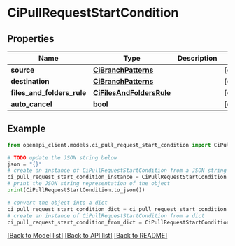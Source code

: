 # CiPullRequestStartCondition


## Properties

Name | Type | Description | Notes
------------ | ------------- | ------------- | -------------
**source** | [**CiBranchPatterns**](CiBranchPatterns.md) |  | [optional] 
**destination** | [**CiBranchPatterns**](CiBranchPatterns.md) |  | [optional] 
**files_and_folders_rule** | [**CiFilesAndFoldersRule**](CiFilesAndFoldersRule.md) |  | [optional] 
**auto_cancel** | **bool** |  | [optional] 

## Example

```python
from openapi_client.models.ci_pull_request_start_condition import CiPullRequestStartCondition

# TODO update the JSON string below
json = "{}"
# create an instance of CiPullRequestStartCondition from a JSON string
ci_pull_request_start_condition_instance = CiPullRequestStartCondition.from_json(json)
# print the JSON string representation of the object
print(CiPullRequestStartCondition.to_json())

# convert the object into a dict
ci_pull_request_start_condition_dict = ci_pull_request_start_condition_instance.to_dict()
# create an instance of CiPullRequestStartCondition from a dict
ci_pull_request_start_condition_from_dict = CiPullRequestStartCondition.from_dict(ci_pull_request_start_condition_dict)
```
[[Back to Model list]](../README.md#documentation-for-models) [[Back to API list]](../README.md#documentation-for-api-endpoints) [[Back to README]](../README.md)


